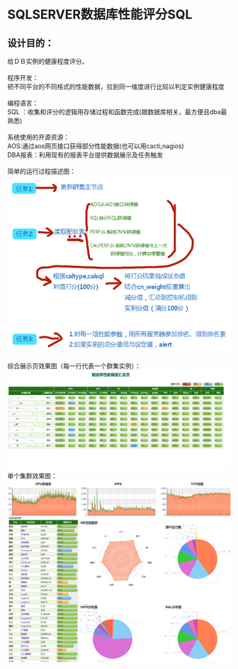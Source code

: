 SQLSERVER数据库性能评分SQL
====
设计目的：
----
给ＤＢ实例的健康程度评分。<br> 
<br> 
程序开发： <br> 
把不同平台的不同格式的性能数据，拉到同一维度进行比较以判定实例健康程度<br> 
<br> 
编程语言：<br> 
SQL ：收集和评分的逻辑用存储过程和函数完成(跟数据库相关，最方便且dba最熟悉)<br> 
<br> 
系统使用的开源资源：<br> 
AOS:通过aos网页接口获得部分性能数据(也可以用cacti,nagios)<br> 
DBA报表：利用现有的报表平台提供数据展示及任务触发<br> 
<br> 
简单的运行过程描述图：<br> 
![](https://github.com/51ak/DatabaseRating/raw/master/screenshots/t1.png)  
<br> 
综合展示页效果图（每一行代表一个群集实例）：<br> 
![](https://github.com/51ak/DatabaseRating/raw/master/screenshots/Main.png)  
单个集群效果图：<br> 
![](https://github.com/51ak/DatabaseRating/raw/master/screenshots/Detail.png)  

<br> 
<br> 
<br> 

